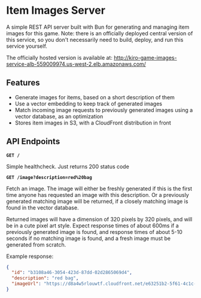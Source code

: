 # Item Images Server

A simple REST API server built with Bun for generating and managing item images for this game. Note: there is an officially deployed central version of this service, so you don't necessarily need to build, deploy, and run this service yourself.

The officially hosted version is available at: http://kiro-game-images-service-alb-559009974.us-west-2.elb.amazonaws.com/

## Features

- Generate images for items, based on a short description of them
- Use a vector embedding to keep track of generated images
- Match incoming image requests to previously generated images using a vector database, as an optimization
- Stores item images in S3, with a CloudFront distribution in front

## API Endpoints

__`GET /`__

Simple healthcheck. Just returns 200 status code

__`GET /image?description=red%20bag`__

Fetch an image. The image will either be freshly generated if this
is the first time anyone has requested an image with this description.
Or a previously generated matching image will be returned, if a
closely matching image is found in the vector database.

Returned images will have a dimension of 320 pixels by 320 pixels, and will be in a cute pixel art style. Expect response times of about 600ms if a previously generated image is found, and response times of about 5-10 seconds if no matching image is found, and a fresh image must be generated from scratch.

Example response:

```json
{
  "id": "b3108a46-3054-423d-87dd-02d2865069d4",
  "description": "red bag",
  "imageUrl": "https://d8a4w5rlouwtf.cloudfront.net/e63251b2-5f61-4c1c-84e1-be0c6f8fd79b.png"
}
```

